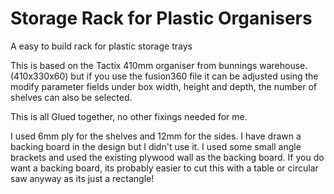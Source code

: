 # Storage Rack for Plastic Organisers 

A easy to build rack for plastic storage trays

This is based on the Tactix 410mm organiser from bunnings warehouse. (410x330x60) but if you use the fusion360 file it can be adjusted using the modify parameter fields under box width, height and depth, the number of shelves can also be selected.

This is all Glued together, no other fixings needed for me. 

I used 6mm ply for the shelves and 12mm for the sides. I have drawn a backing board in the design but I didn't use it. I used some small angle brackets and used the existing plywood wall as the backing board. If you do want a backing board, its probably easier to cut this with a table or circular saw anyway as its just a rectangle!

